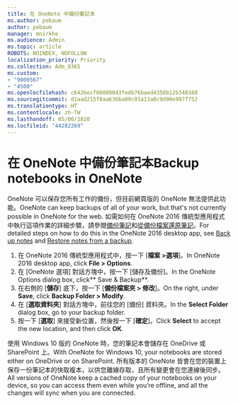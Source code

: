 ```yaml
---
title: 在 OneNote 中備份筆記本
ms.author: pebaum
author: pebaum
manager: mnirkhe
ms.audience: Admin
ms.topic: article
ROBOTS: NOINDEX, NOFOLLOW
localization_priority: Priority
ms.collection: Adm_O365
ms.custom:
- "9000567"
- "4500"
ms.openlocfilehash: c6426ecf66089043fedb76baed4358b12b340388
ms.sourcegitcommit: d1aad215f8aa636ba89c93a13a0c9d90e997f752
ms.translationtype: HT
ms.contentlocale: zh-TW
ms.lasthandoff: 05/06/2020
ms.locfileid: "44282269"
---
```

# <a name="backup-notebooks-in-onenote"></a><span data-ttu-id="a6cb1-102">在 OneNote 中備份筆記本</span><span class="sxs-lookup"><span data-stu-id="a6cb1-102">Backup notebooks in OneNote</span></span>

<span data-ttu-id="a6cb1-103">OneNote 可以保存您所有工作的備份，但目前網頁版的 OneNote 無法提供此功能。</span><span class="sxs-lookup"><span data-stu-id="a6cb1-103">OneNote can keep backups of all of your work, but that's not currently possible in OneNote for the web.</span></span> <span data-ttu-id="a6cb1-104">如需如何在 OneNote 2016 傳統型應用程式中執行這項作業的詳細步驟，請參閱[備份筆記](https://support.office.com/article/back-up-notes-f58b34b0-611d-435e-87fa-7942a1767af4#id0eaabaaa=2016,_2013,_2010)和[從備份檔案還原筆記](https://support.microsoft.com/office/restore-notes-from-a-backup-5daf9cb0-6769-4998-a5de-f044fdd0d831)。</span><span class="sxs-lookup"><span data-stu-id="a6cb1-104">For detailed steps on how to do this in the OneNote 2016 desktop app, see [Back up notes](https://support.office.com/article/back-up-notes-f58b34b0-611d-435e-87fa-7942a1767af4#id0eaabaaa=2016,_2013,_2010) and [Restore notes from a backup](https://support.microsoft.com/office/restore-notes-from-a-backup-5daf9cb0-6769-4998-a5de-f044fdd0d831).</span></span>

1. <span data-ttu-id="a6cb1-105">在 OneNote 2016 傳統型應用程式中，按一下 [**檔案 >選項**]。</span><span class="sxs-lookup"><span data-stu-id="a6cb1-105">In OneNote 2016 desktop app, click **File > Options**.</span></span>
2. <span data-ttu-id="a6cb1-106">在 [OneNote 選項] 對話方塊中，按一下 [儲存及備份]。</span><span class="sxs-lookup"><span data-stu-id="a6cb1-106">In the OneNote Options dialog box, click\*\* Save & Backup\*\*.</span></span>
3. <span data-ttu-id="a6cb1-107">在右側的 [**儲存**] 底下，按一下 [**備份檔案夾 > 修改**]。</span><span class="sxs-lookup"><span data-stu-id="a6cb1-107">On the right, under **Save**, click **Backup Folder > Modify**.</span></span>
4. <span data-ttu-id="a6cb1-108">在 [**選取資料夾**] 對話方塊中，前往您的 [備份] 資料夾。</span><span class="sxs-lookup"><span data-stu-id="a6cb1-108">In the **Select Folder** dialog box, go to your backup folder.</span></span>
5. <span data-ttu-id="a6cb1-109">按一下 [**選取**] 來接受新位置，然後按一下 [**確定**]。</span><span class="sxs-lookup"><span data-stu-id="a6cb1-109">Click **Select** to accept the new location, and then click **OK**.</span></span>

<span data-ttu-id="a6cb1-110">使用 Windows 10 版的 OneNote 時，您的筆記本會儲存在 OneDrive 或 SharePoint 上。</span><span class="sxs-lookup"><span data-stu-id="a6cb1-110">With OneNote for Windows 10, your notebooks are stored either on OneDrive or on SharePoint.</span></span> <span data-ttu-id="a6cb1-111">所有版本的 OneNote 皆會在您的裝置上保存一份筆記本的快取複本，以供您離線存取，且所有變更會在您連線後同步。</span><span class="sxs-lookup"><span data-stu-id="a6cb1-111">All versions of OneNote keep a cached copy of your notebooks on your device, so you can access them even while you’re offline, and all the changes will sync when you are connected.</span></span>
